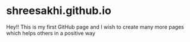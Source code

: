 # shreesakhi.github.io
Hey!! This is my first GitHub page and I wish to create many more pages which helps others in a positive way
